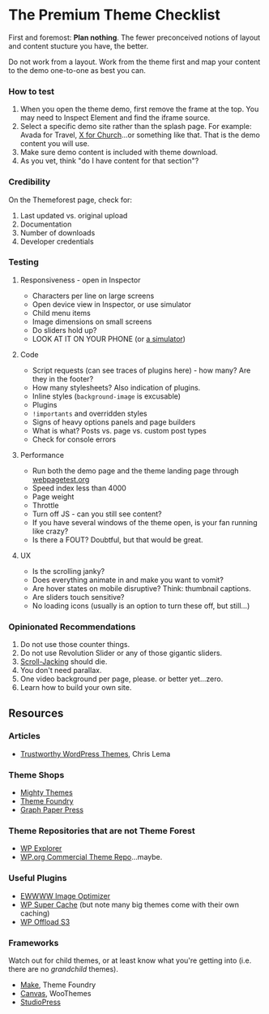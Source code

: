 # The Premium Theme Checklist

First and foremost: **Plan nothing**. The fewer preconceived notions of layout and content stucture you have, the better. 

Do not work from a layout. Work from the theme first and map your content to the demo one-to-one as best you can.

### How to test

1. When you open the theme demo, first remove the frame at the top. You may need to Inspect Element and find the iframe source.
2. Select a specific demo site rather than the splash page. For example: Avada for Travel, [X for Church](http://theme.co/x/demo/expanded/church/)...or something like that. That is the demo content you will use.
3. Make sure demo content is included with theme download. 
4. As you vet, think "do I have content for that section"?

### Credibility

On the Themeforest page, check for:

1. Last updated vs. original upload
2. Documentation
3. Number of downloads
4. Developer credentials

### Testing

1. Responsiveness - open in Inspector
	- Characters per line on large screens
	- Open device view in Inspector, or use simulator
	- Child menu items
	- Image dimensions on small screens
	- Do sliders hold up?
	- LOOK AT IT ON YOUR PHONE (or [a simulator](http://bavotasan.com/2012/set-up-an-ios-simulator-on-a-mac/))

2. Code
	- Script requests (can see traces of plugins here) - how many? Are they in the footer?
	- How many stylesheets? Also indication of plugins.
	- Inline styles (`background-image` is excusable)
	- Plugins
	- `!importants` and overridden styles
	- Signs of heavy options panels and page builders
	- What is what? Posts vs. page vs. custom post types
	- Check for console errors

3. Performance
	- Run both the demo page and the theme landing page through [webpagetest.org](http://webpagetest.org)
	- Speed index less than 4000
	- Page weight
	- Throttle
	- Turn off JS - can you still see content?
	- If you have several windows of the theme open, is your fan running like crazy?
	- Is there a FOUT? Doubtful, but that would be great.
	
4. UX
	- Is the scrolling janky?
	- Does everything animate in and make you want to vomit?
	- Are hover states on mobile disruptive? Think: thumbnail captions.
	- Are sliders touch sensitive?
	- No loading icons (usually is an option to turn these off, but still...)

### Opinionated Recommendations

1. Do not use those counter things.
2. Do not use Revolution Slider or any of those gigantic sliders.
3. [Scroll-Jacking](http://robinrendle.com/notes/scrolljacking/) should die.
4. You don't need parallax.
5. One video background per page, please. or better yet...zero.
6. Learn how to build your own site.
	
## Resources

### Articles

* [Trustworthy WordPress Themes](http://chrislema.com/trustworthy-wordpress-themes/), Chris Lema

### Theme Shops

* [Mighty Themes](http://meetmighty.com/)
* [Theme Foundry](https://thethemefoundry.com/)
* [Graph Paper Press](http://graphpaperpress.com)


### Theme Repositories that are not Theme Forest

* [WP Explorer](www.wpexplorer.com/wordpress-themes/)
* [WP.org Commercial Theme Repo](https://wordpress.org/themes/commercial/)...maybe.

### Useful Plugins

* [EWWWW Image Optimizer](https://wordpress.org/plugins/ewww-image-optimizer/)
* [WP Super Cache](https://wordpress.org/plugins/wp-super-cache/) (but note many big themes come with their own caching)
* [WP Offload S3](https://deliciousbrains.com/wp-offload-s3/)

### Frameworks

Watch out for child themes, or at least know what you're getting into (i.e. there are no *grandchild* themes).

* [Make](https://thethemefoundry.com/wordpress-themes/make/), Theme Foundry
* [Canvas](www.woothemes.com/products/canvas/), WooThemes
* [StudioPress](http://www.studiopress.com/)
